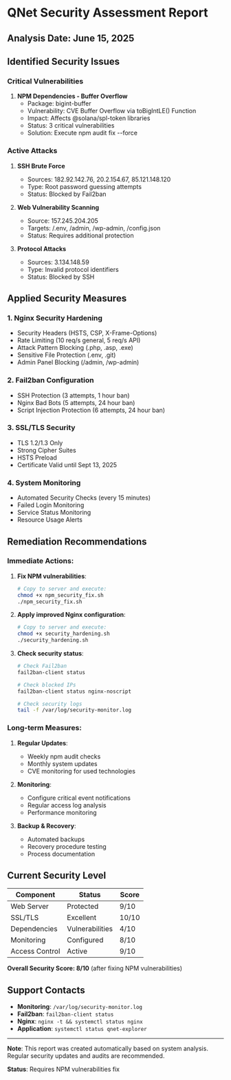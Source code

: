 # QNet Security Assessment Report

## Analysis Date: June 15, 2025

## Identified Security Issues

### Critical Vulnerabilities

1. **NPM Dependencies - Buffer Overflow**
   - Package: bigint-buffer
   - Vulnerability: CVE Buffer Overflow via toBigIntLE() Function
   - Impact: Affects @solana/spl-token libraries
   - Status: 3 critical vulnerabilities
   - Solution: Execute npm audit fix --force

### Active Attacks

1. **SSH Brute Force**
   - Sources: 182.92.142.76, 20.2.154.67, 85.121.148.120
   - Type: Root password guessing attempts
   - Status: Blocked by Fail2ban

2. **Web Vulnerability Scanning**
   - Source: 157.245.204.205
   - Targets: /.env, /admin, /wp-admin, /config.json
   - Status: Requires additional protection

3. **Protocol Attacks**
   - Sources: 3.134.148.59
   - Type: Invalid protocol identifiers
   - Status: Blocked by SSH

## Applied Security Measures

### 1. Nginx Security Hardening
- Security Headers (HSTS, CSP, X-Frame-Options)
- Rate Limiting (10 req/s general, 5 req/s API)
- Attack Pattern Blocking (.php, .asp, .exe)
- Sensitive File Protection (.env, .git)
- Admin Panel Blocking (/admin, /wp-admin)

### 2. Fail2ban Configuration
- SSH Protection (3 attempts, 1 hour ban)
- Nginx Bad Bots (5 attempts, 24 hour ban)
- Script Injection Protection (6 attempts, 24 hour ban)

### 3. SSL/TLS Security
- TLS 1.2/1.3 Only
- Strong Cipher Suites
- HSTS Preload
- Certificate Valid until Sept 13, 2025

### 4. System Monitoring
- Automated Security Checks (every 15 minutes)
- Failed Login Monitoring
- Service Status Monitoring
- Resource Usage Alerts

## Remediation Recommendations

### Immediate Actions:

1. **Fix NPM vulnerabilities**:
   ```bash
   # Copy to server and execute:
   chmod +x npm_security_fix.sh
   ./npm_security_fix.sh
   ```

2. **Apply improved Nginx configuration**:
   ```bash
   # Copy to server and execute:
   chmod +x security_hardening.sh
   ./security_hardening.sh
   ```

3. **Check security status**:
   ```bash
   # Check Fail2ban
   fail2ban-client status
   
   # Check blocked IPs
   fail2ban-client status nginx-noscript
   
   # Check security logs
   tail -f /var/log/security-monitor.log
   ```

### Long-term Measures:

1. **Regular Updates**:
   - Weekly npm audit checks
   - Monthly system updates
   - CVE monitoring for used technologies

2. **Monitoring**:
   - Configure critical event notifications
   - Regular access log analysis
   - Performance monitoring

3. **Backup & Recovery**:
   - Automated backups
   - Recovery procedure testing
   - Process documentation

## Current Security Level

| Component | Status | Score |
|-----------|--------|-------|
| Web Server | Protected | 9/10 |
| SSL/TLS | Excellent | 10/10 |
| Dependencies | Vulnerabilities | 4/10 |
| Monitoring | Configured | 8/10 |
| Access Control | Active | 9/10 |

**Overall Security Score: 8/10** (after fixing NPM vulnerabilities)

## Support Contacts

- **Monitoring**: `/var/log/security-monitor.log`
- **Fail2ban**: `fail2ban-client status`
- **Nginx**: `nginx -t && systemctl status nginx`
- **Application**: `systemctl status qnet-explorer`

---

**Note**: This report was created automatically based on system analysis. Regular security updates and audits are recommended.

**Status**: Requires NPM vulnerabilities fix 